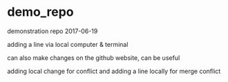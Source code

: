 # demo_repo
demonstration repo 2017-06-19

adding a line via local computer & terminal

can also make changes on the github website, can be useful 

adding local change for conflict and adding a line locally for merge conflict
